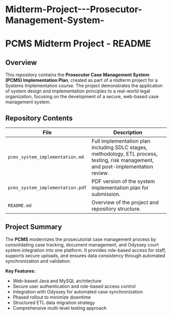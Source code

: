 # Midterm-Project---Prosecutor-Management-System-

# PCMS Midterm Project - README

## Overview

This repository contains the **Prosecutor Case Management System (PCMS) Implementation Plan**, created as part of a midterm project for a Systems Implementation course. The project demonstrates the application of system design and implementation principles to a real-world legal organization, focusing on the development of a secure, web-based case management system.

## Repository Contents

| File                             | Description                                                                                                                         |
| -------------------------------- | ----------------------------------------------------------------------------------------------------------------------------------- |
| `pcms_system_implementation.md`  | Full implementation plan including SDLC stages, methodology, ETL process, testing, risk management, and post-implementation review. |
| `pcms_system_implementation.pdf` | PDF version of the system implementation plan for submission.                                                                       |
| `README.md`                      | Overview of the project and repository structure.                                                                                   |

## Project Summary

The **PCMS** modernizes the prosecutorial case management process by consolidating case tracking, document management, and Odyssey court system integration into one platform. It provides role-based access for staff, supports secure uploads, and ensures data consistency through automated synchronization and validation.

**Key Features:**

* Web-based Java and MySQL architecture
* Secure user authentication and role-based access control
* Integration with Odyssey for automated case synchronization
* Phased rollout to minimize downtime
* Structured ETL data migration strategy
* Comprehensive multi-level testing approach

